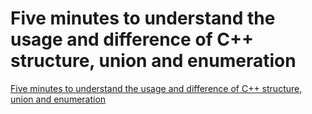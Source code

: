 # Five minutes to understand the usage and difference of C++ structure, union and enumeration
[Five minutes to understand the usage and difference of C++ structure, union and enumeration](https://aiwithcloud.com/2022/09/19/five_minutes_to_understand_the_usage_and_difference_of_c_structure_union_and_enumeration/)